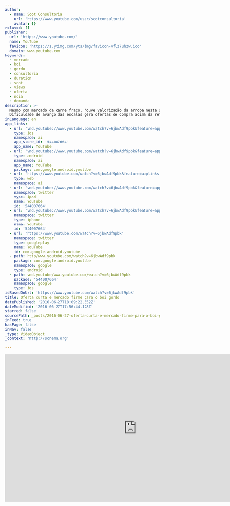 ```yaml
---
author:
  - name: Scot Consultoria
    url: 'https://www.youtube.com/user/scotconsultoria'
    avatar: {}
related: []
publisher:
  url: 'https://www.youtube.com/'
  name: YouTube
  favicon: 'https://s.ytimg.com/yts/img/favicon-vflz7uhzw.ico'
  domain: www.youtube.com
keywords:
  - mercado
  - boi
  - gordo
  - consultoria
  - duration
  - scot
  - views
  - oferta
  - ncia
  - demanda
description: >-
  Mesmo com mercado da carne fraco, houve valorização da arroba nesta semana.
  Dificuldade de avanço das escalas gera ofertas de compra acima da referência.
inLanguage: en
app_links:
  - url: 'vnd.youtube://www.youtube.com/watch?v=6jbwAdf9pbk&feature=applinks'
    type: ios
    namespace: ai
    app_store_id: '544007664'
    app_name: YouTube
  - url: 'vnd.youtube://www.youtube.com/watch?v=6jbwAdf9pbk&feature=applinks'
    type: android
    namespace: ai
    app_name: YouTube
    package: com.google.android.youtube
  - url: 'https://www.youtube.com/watch?v=6jbwAdf9pbk&feature=applinks'
    type: web
    namespace: ai
  - url: 'vnd.youtube://www.youtube.com/watch?v=6jbwAdf9pbk&feature=applinks'
    namespace: twitter
    type: ipad
    name: YouTube
    id: '544007664'
  - url: 'vnd.youtube://www.youtube.com/watch?v=6jbwAdf9pbk&feature=applinks'
    namespace: twitter
    type: iphone
    name: YouTube
    id: '544007664'
  - url: 'https://www.youtube.com/watch?v=6jbwAdf9pbk'
    namespace: twitter
    type: googleplay
    name: YouTube
    id: com.google.android.youtube
  - path: http/www.youtube.com/watch?v=6jbwAdf9pbk
    package: com.google.android.youtube
    namespace: google
    type: android
  - path: vnd.youtube/www.youtube.com/watch?v=6jbwAdf9pbk
    package: '544007664'
    namespace: google
    type: ios
isBasedOnUrl: 'https://www.youtube.com/watch?v=6jbwAdf9pbk'
title: Oferta curta e mercado firme para o boi gordo
datePublished: '2016-06-27T18:09:22.352Z'
dateModified: '2016-06-27T17:56:44.128Z'
starred: false
sourcePath: _posts/2016-06-27-oferta-curta-e-mercado-firme-para-o-boi-gordo.md
inFeed: true
hasPage: false
inNav: false
_type: VideoObject
_context: 'http://schema.org'

---
```

<iframe src="https://cdn.embedly.com/widgets/media.html?src=https%3A%2F%2Fwww.youtube.com%2Fembed%2F6jbwAdf9pbk%3Ffeature%3Doembed&amp;url=http%3A%2F%2Fwww.youtube.com%2Fwatch%3Fv%3D6jbwAdf9pbk&amp;image=https%3A%2F%2Fi.ytimg.com%2Fvi%2F6jbwAdf9pbk%2Fhqdefault.jpg&amp;key=b7d04c9b404c499eba89ee7072e1c4f7&amp;type=text%2Fhtml&amp;schema=youtube" width="854" height="480" scrolling="no" frameborder="0" allowfullscreen="" style=""></iframe>